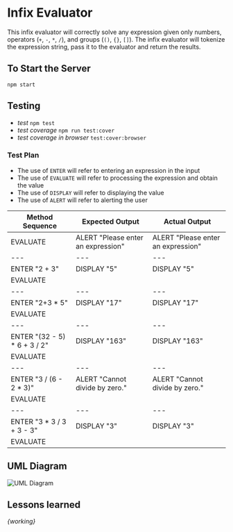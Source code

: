 # Infix Evaluator

This infix evaluator will correctly solve any expression given only numbers, operators (`+`, `-`, `*`, `/`), and groups (`()`, `{}`, `[]`).
The infix evaluator will tokenize the expression string, pass it to the evaluator and return the results.

## To Start the Server

`npm start`


## Testing

 - *test* `npm test`
 - *test coverage* `npm run test:cover`
 - *test coverage in browser* `test:cover:browser`

### Test Plan

 - The use of `ENTER` will refer to entering an expression in the input
 - The use of `EVALUATE` will refer to processing the expression and obtain the value
 - The use of `DISPLAY` will refer to displaying the value
 - The use of `ALERT` will refer to alerting the user

| Method Sequence | Expected Output | Actual Output
| --- | --- | --- |
| EVALUATE        | ALERT "Please enter an expression" | ALERT "Please enter an expression"
| --- | --- | --- |
| ENTER "2 + 3"   | DISPLAY "5"     | DISPLAY "5"
| EVALUATE        |                 |
| --- | --- | --- |
| ENTER "2+3 * 5" | DISPLAY "17"    | DISPLAY "17"
| EVALUATE        |                 |
| --- | --- | --- |
| ENTER "(32 - 5) * 6 + 3 / 2" | DISPLAY "163" | DISPLAY "163"
| EVALUATE        |                 |
| --- | --- | --- |
| ENTER "3 / (6 - 2 * 3)" | ALERT "Cannot divide by zero." | ALERT "Cannot divide by zero." 
| EVALUATE        |                 |
| --- | --- | --- |
| ENTER "3 * 3 / 3 + 3 - 3" | DISPLAY "3" | DISPLAY "3"
| EVALUATE

## UML Diagram
![UML Diagram](https://image.ibb.co/fvcr1F/Main.png)


## Lessons learned
_{working}_



